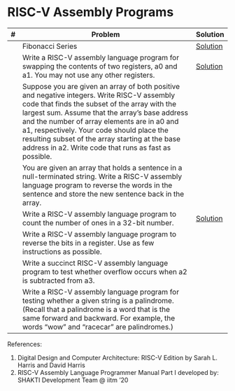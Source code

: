 # RISC-V Assembly Programs
|#|Problem|Solution|
|---|----|----|
||Fibonacci Series|[Solution](./asm/6_19_fibonacci.s)|
|| Write a RISC-V assembly language program for swapping the contents of two registers, a0 and a1. You may not use any other registers.|[Solution](./asm/6_1_swap_without_additional_reg.s)|
|| Suppose you are given an array of both positive and negative integers. Write RISC-V assembly code that finds the subset of the array with the largest sum. Assume that the array’s base address and the number of array elements are in a0 and a1, respectively. Your code should place the resulting subset of the array starting at the base address in a2. Write code that runs as fast as possible.||
|| You are given an array that holds a sentence in a null-terminated string. Write a RISC-V assembly language program to reverse the words in the sentence and store the new sentence back in the array.||
|| Write a RISC-V assembly language program to count the number of ones in a 32-bit number.|[Solution](./asm/6_4_number_of_1s_in_reg.s)|
|| Write a RISC-V assembly language program to reverse the bits in a register. Use as few instructions as possible.||
|| Write a succinct RISC-V assembly language program to test whether overflow occurs when a2 is subtracted from a3.||
|| Write a RISC-V assembly language program for testing whether a given string is a palindrome. (Recall that a palindrome is a word that is the same forward and backward. For example, the words “wow” and “racecar” are palindromes.)||

References: 

 <ol>
  <li> Digital Design and Computer Architecture: RISC-V Edition by Sarah L. Harris and David Harris </li>
  <li> RISC-V Assembly Language Programmer Manual Part I developed by: SHAKTI Development Team @ iitm ’20 </li>
 </ol>
